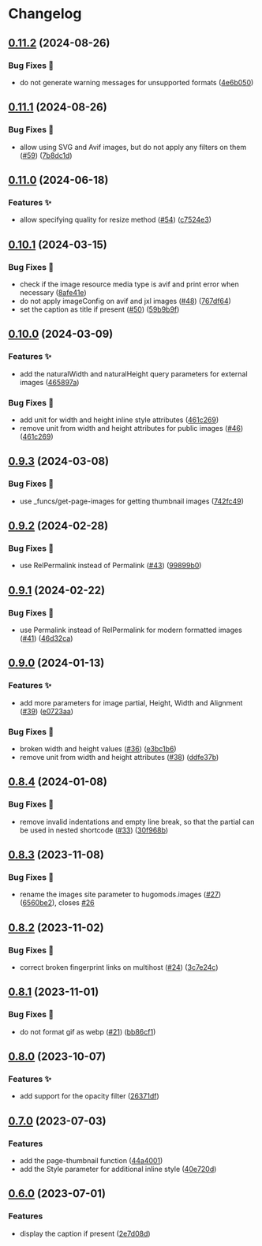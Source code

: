 # Changelog

## [0.11.2](https://github.com/hugomods/images/compare/v0.11.1...v0.11.2) (2024-08-26)


### Bug Fixes 🐞

* do not generate warning messages for unsupported formats ([4e6b050](https://github.com/hugomods/images/commit/4e6b0508dcad15d179d1ca5273240c5a51eba76c))

## [0.11.1](https://github.com/hugomods/images/compare/v0.11.0...v0.11.1) (2024-08-26)


### Bug Fixes 🐞

* allow using SVG and Avif images, but do not apply any filters on them ([#59](https://github.com/hugomods/images/issues/59)) ([7b8dc1d](https://github.com/hugomods/images/commit/7b8dc1db124a8e4f6fc189c896a1fcaab7a3e25a))

## [0.11.0](https://github.com/hugomods/images/compare/v0.10.1...v0.11.0) (2024-06-18)


### Features ✨

* allow specifying quality for resize method ([#54](https://github.com/hugomods/images/issues/54)) ([c7524e3](https://github.com/hugomods/images/commit/c7524e3a196931d3962bdd06b45fc72aab34437b))

## [0.10.1](https://github.com/hugomods/images/compare/v0.10.0...v0.10.1) (2024-03-15)


### Bug Fixes 🐞

* check if the image resource media type is avif and print error when necessary ([8afe41e](https://github.com/hugomods/images/commit/8afe41efb8c510967227657ed0f56a9b653c7dce))
* do not apply imageConfig on avif and jxl images ([#48](https://github.com/hugomods/images/issues/48)) ([767df64](https://github.com/hugomods/images/commit/767df64ef1817eb789791318e232fc888778ef36))
* set the caption as title if present ([#50](https://github.com/hugomods/images/issues/50)) ([59b9b9f](https://github.com/hugomods/images/commit/59b9b9f0baf528b8fcd96ce920587c32cbd14717))

## [0.10.0](https://github.com/hugomods/images/compare/v0.9.3...v0.10.0) (2024-03-09)


### Features ✨

* add the naturalWidth and naturalHeight query parameters for external images ([465897a](https://github.com/hugomods/images/commit/465897a1710c052991347a04e3921600f03e63c4))


### Bug Fixes 🐞

* add unit for width and height inline style attributes ([461c269](https://github.com/hugomods/images/commit/461c269f8fd2f3db5c6aae37bf02191a05fedc25))
* remove unit from width and height attributes for public images ([#46](https://github.com/hugomods/images/issues/46)) ([461c269](https://github.com/hugomods/images/commit/461c269f8fd2f3db5c6aae37bf02191a05fedc25))

## [0.9.3](https://github.com/hugomods/images/compare/v0.9.2...v0.9.3) (2024-03-08)


### Bug Fixes 🐞

* use _funcs/get-page-images for getting thumbnail images ([742fc49](https://github.com/hugomods/images/commit/742fc491c2e3e119a7c58a6083f0536e6405ac47))

## [0.9.2](https://github.com/hugomods/images/compare/v0.9.1...v0.9.2) (2024-02-28)


### Bug Fixes 🐞

* use RelPermalink instead of Permalink ([#43](https://github.com/hugomods/images/issues/43)) ([99899b0](https://github.com/hugomods/images/commit/99899b063a025a4d7dfd49d089443386bbe855bb))

## [0.9.1](https://github.com/hugomods/images/compare/v0.9.0...v0.9.1) (2024-02-22)


### Bug Fixes 🐞

* use Permalink instead of RelPermalink for modern formatted images ([#41](https://github.com/hugomods/images/issues/41)) ([46d32ca](https://github.com/hugomods/images/commit/46d32ca383d2d4010c506dd5b3743dac86e73309))

## [0.9.0](https://github.com/hugomods/images/compare/v0.8.4...v0.9.0) (2024-01-13)


### Features ✨

* add more parameters for image partial, Height, Width and Alignment ([#39](https://github.com/hugomods/images/issues/39)) ([e0723aa](https://github.com/hugomods/images/commit/e0723aaac7bc20528f8ffc0fbf21ce87f9ca0cac))


### Bug Fixes 🐞

* broken width and height values ([#36](https://github.com/hugomods/images/issues/36)) ([e3bc1b6](https://github.com/hugomods/images/commit/e3bc1b64c38a827282b2c7e7efe3d3b4b7c8507a))
* remove unit from width and height attributes ([#38](https://github.com/hugomods/images/issues/38)) ([ddfe37b](https://github.com/hugomods/images/commit/ddfe37bffffbf010cecde200901b9d876a973120))

## [0.8.4](https://github.com/hugomods/images/compare/v0.8.3...v0.8.4) (2024-01-08)


### Bug Fixes 🐞

* remove invalid indentations and empty line break, so that the partial can be used in nested shortcode ([#33](https://github.com/hugomods/images/issues/33)) ([30f968b](https://github.com/hugomods/images/commit/30f968b65c67214c8937c76012455f8f4c515547))

## [0.8.3](https://github.com/hugomods/images/compare/v0.8.2...v0.8.3) (2023-11-08)


### Bug Fixes 🐞

* rename the images site parameter to hugomods.images ([#27](https://github.com/hugomods/images/issues/27)) ([6560be2](https://github.com/hugomods/images/commit/6560be2b3cc1c97bec805c19628db965062171ec)), closes [#26](https://github.com/hugomods/images/issues/26)

## [0.8.2](https://github.com/hugomods/images/compare/v0.8.1...v0.8.2) (2023-11-02)


### Bug Fixes 🐞

* correct broken fingerprint links on multihost ([#24](https://github.com/hugomods/images/issues/24)) ([3c7e24c](https://github.com/hugomods/images/commit/3c7e24c64e9c726a5c85e2d37d09e370fc19381a))

## [0.8.1](https://github.com/hugomods/images/compare/v0.8.0...v0.8.1) (2023-11-01)


### Bug Fixes 🐞

* do not format gif as webp ([#21](https://github.com/hugomods/images/issues/21)) ([bb86cf1](https://github.com/hugomods/images/commit/bb86cf1f28870e59e76818886abdd27ba69cd76d))

## [0.8.0](https://github.com/hugomods/images/compare/v0.7.0...v0.8.0) (2023-10-07)


### Features ✨

* add support for the opacity filter ([26371df](https://github.com/hugomods/images/commit/26371dfb3383c6e74505fb43121fa1d5cf6cf946))

## [0.7.0](https://github.com/hugomods/images/compare/v0.6.0...v0.7.0) (2023-07-03)


### Features

* add the page-thumbnail function ([44a4001](https://github.com/hugomods/images/commit/44a40016483b79128277f110009f0fcb11e6c360))
* add the Style parameter for additional inline style ([40e720d](https://github.com/hugomods/images/commit/40e720df8b92435634184f8c6a19d9e66e13c52f))

## [0.6.0](https://github.com/hugomods/images/compare/v0.5.1...v0.6.0) (2023-07-01)


### Features

* display the caption if present ([2e7d08d](https://github.com/hugomods/images/commit/2e7d08dbf620e4c0ef3d14d0de28773aa3a1195f))

